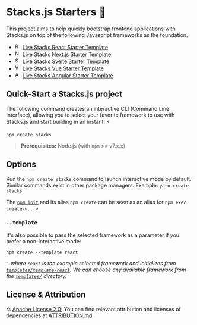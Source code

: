 # Stacks.js Starters 🚀

This project aims to help quickly bootstrap frontend applications with Stacks.js on top of the following Javascript frameworks as the foundation.

- <img src="./misc/icons/react.png" width="16" alt="React icon"> [Live Stacks React Starter Template](https://stacks-react.vercel.app)
- <img src="./misc/icons/nextjs.png" width="16" alt="Next.js icon"> [Live Stacks Next.js Starter Template](https://stacks-nextjs.vercel.app)
- <img src="./misc/icons/svelte.png" width="16" alt="Svelte icon"> [Live Stacks Svelte Starter Template](https://stacks-svelte.vercel.app)
- <img src="./misc/icons/vue.png" width="16" alt="Vue icon"> [Live Stacks Vue Starter Template](https://stacks-vue.vercel.app)
- <img src="./misc/icons/angular.png" width="16" alt="Angular icon"> [Live Stacks Angular Starter Template](https://stacks-angular.vercel.app)

## Quick-Start a Stacks.js project

The following command creates an interactive CLI (Command Line Interface), allowing you to select your favorite framework to use with Stacks.js and start building in an instant! ⚡️

```
npm create stacks
```

> **Prerequisites:**
> Node.js (with `npm` >= v7.x.x)

## Options

Run the `npm create stacks` command to launch interactive mode by default.
Similar commands exist in other package managers.
Example: `yarn create stacks`

The [`npm init`](https://docs.npmjs.com/cli/v8/commands/npm-init) and its alias `npm create` can be seen as an alias for `npm exec create-<...>`.

### `--template`

It's also possible to pass the selected framework as a parameter if you prefer a non-interactive mode:

```
npm create --template react
```

_...where `react` is the example selected framework and initializes from [`templates/template-react`](./templates/template-react/). We can choose any available framework from the [`templates/`](./templates/) directory._

## License & Attribution

⚖️ [Apache License 2.0](./LICENSE); You can find relevant attribution and licenses of dependencies at [ATTRIBUTION.md](./ATTRIBUTION.md)

